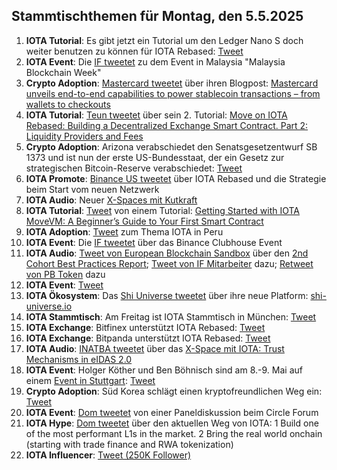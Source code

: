 ## Stammtischthemen für Montag, den 5.5.2025

1. **IOTA Tutorial**: Es gibt jetzt ein Tutorial um den Ledger Nano S doch weiter benutzen zu können für IOTA Rebased: [Tweet](https://x.com/Cigamatoi/status/1916882833949311245) 
2. **IOTA Event**: Die [IF tweetet](https://x.com/iota/status/1916905844517613646) zu dem Event in Malaysia "Malaysia Blockchain Week"
3. **Crypto Adoption**: [Mastercard tweetet](https://x.com/MastercardNews/status/1916896208187986114) über ihren Blogpost: [Mastercard unveils end-to-end capabilities to power stablecoin transactions – from wallets to checkouts](https://www.mastercard.com/news/press/2025/april/mastercard-unveils-end-to-end-capabilities-to-power-stablecoin-transactions-from-wallets-to-checkouts/)
4. **IOTA Tutorial**: [Teun tweetet](https://x.com/teunvw5/status/1916865321345876255) über sein 2. Tutorial: [Move on IOTA Rebased: Building a Decentralized Exchange Smart Contract. Part 2: Liquidity Providers and Fees](https://teunvw14.github.io/posts/iota-move-dex-pt2/)
5. **Crypto Adoption**: Arizona verabschiedet den Senatsgesetzentwurf SB 1373 und ist nun der erste US-Bundesstaat, der ein Gesetz zur strategischen Bitcoin-Reserve verabschiedet: [Tweet](https://x.com/SimplyBitcoinTV/status/1916962843599003812)
6. **IOTA Promote**: [Binance US tweetet](https://x.com/BinanceUS/status/1916981121511805093) über IOTA Rebased und die Strategie beim Start vom neuen Netzwerk
7. **IOTA Audio**: Neuer [X-Spaces mit Kutkraft](https://x.com/kutkraft/status/1917115467292152294)
8. **IOTA Tutorial**: [Tweet](https://x.com/zizicrypt/status/1916796912524538349) von einem Tutorial: [Getting Started with IOTA MoveVM: A Beginner’s Guide to Your First Smart Contract](https://medium.com/@cryptogrowthmarketer/getting-started-with-iota-movevm-a-beginners-guide-to-your-first-smart-contract-32e96bd51733)
9. **IOTA Adoption**: [Tweet](https://x.com/reht100/status/1916965311296786548) zum Thema IOTA in Peru
10. **IOTA Event**: Die [IF tweetet](https://x.com/iota/status/1917202214914768916) über das Binance Clubhouse Event
11. **IOTA Audio**: [Tweet von European Blockchain Sandbox](https://x.com/EuropeanSandbox/status/1917158733593088301) über den [2nd Cohort Best Practices Report](https://blockchain-observatory.ec.europa.eu/2nd-cohort-best-practices-report_en); [Tweet von IF Mitarbeiter](https://x.com/_tomjansson/status/1917219722766307706) dazu; [Retweet von PB Token](https://x.com/pbtokn/status/1917326820564939064) dazu
12. **IOTA Event**: [Tweet](https://x.com/ETOSPHERES/status/1917202825869693428)
13. **IOTA Ökosystem**: Das [Shi Universe tweetet](https://x.com/Shiuniverse/status/1917262543178928260) über ihre neue Platform: [shi-universe.io](https://shi-universe.io/)
14. **IOTA Stammtisch**: Am Freitag ist IOTA Stammtisch in München: [Tweet](https://x.com/IotaMunchen/status/1917299158429659303)
15. **IOTA Exchange**: Bitfinex unterstützt IOTA Rebased: [Tweet](https://x.com/GMZeusINV/status/1917252572420677930)
16. **IOTA Exchange**: Bitpanda unterstützt IOTA Rebased: [Tweet](https://x.com/dlt_green/status/1917189650369724862)
17. **IOTA Audio**: [INATBA tweetet](https://x.com/INATBA_org/status/1917142457113890929) über das [X-Space mit IOTA: Trust Mechanisms in eIDAS 2.0](https://x.com/i/spaces/1kvKpyVERQgGE)
18. **IOTA Event**: Holger Köther und Ben Böhnisch sind am 8.-9. Mai auf einem [Event in Stuttgart](https://event.cyberlaend.eu/willkommen): [Tweet](https://x.com/ETOSPHERES/status/1917202825869693428)
19. **Crypto Adoption**: Süd Korea schlägt einen kryptofreundlichen Weg ein: [Tweet](https://x.com/BTC_Archive/status/1917165808364462147)
20. **IOTA Event**: [Dom tweetet](https://x.com/DomSchiener/status/1917252543392215250) von einer Paneldiskussion beim Circle Forum
21. **IOTA Hype**: [Dom tweetet](https://x.com/DomSchiener/status/1917250332729708753) über den aktuellen Weg von IOTA: 1 Build one of the most performant L1s in the market. 2 Bring the real world onchain (starting with trade finance and RWA tokenization)
22. **IOTA Influencer**: [Tweet (250K Follower)](https://x.com/QuintenFrancois/status/1917502934805266549)
   

